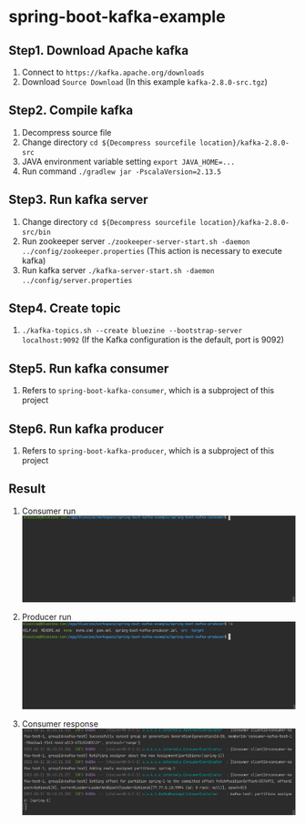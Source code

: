 # spring-boot-kafka-example

## Step1. Download Apache kafka
1. Connect to `https://kafka.apache.org/downloads`
2. Download `Source Download` (In this example `kafka-2.8.0-src.tgz`)

## Step2. Compile kafka
1. Decompress source file
2. Change directory `cd ${Decompress sourcefile location}/kafka-2.8.0-src`
3. JAVA environment variable setting `export JAVA_HOME=...`
4. Run command `./gradlew jar -PscalaVersion=2.13.5`

## Step3. Run kafka server
1. Change directory `cd ${Decompress sourcefile location}/kafka-2.8.0-src/bin`
2. Run zookeeper server `./zookeeper-server-start.sh -daemon ../config/zookeeper.properties` (This action is necessary to execute kafka)
3. Run kafka server `./kafka-server-start.sh -daemon ../config/server.properties`

## Step4. Create topic
1. `./kafka-topics.sh --create bluezine --bootstrap-server localhost:9092` (If the Kafka configuration is the default, port is 9092)

## Step5. Run kafka consumer
1. Refers to `spring-boot-kafka-consumer`, which is a subproject of this project

## Step6. Run kafka producer
1. Refers to `spring-boot-kafka-producer`, which is a subproject of this project

## Result
1. Consumer run
   <img src="https://github.com/bluezine/spring-boot-kafka-example/raw/main/media/consumer_run.gif" />

2. Producer run
   <img src="https://github.com/bluezine/spring-boot-kafka-example/raw/main/media/producer.gif" />

3. Consumer response
   <img src="https://github.com/bluezine/spring-boot-kafka-example/raw/main/media/consumer_response.gif" />